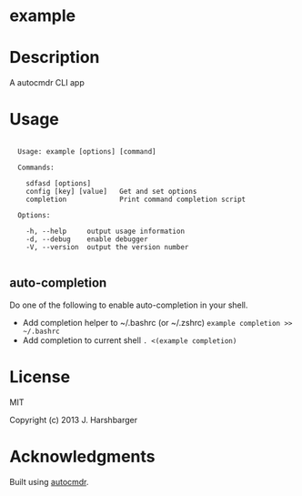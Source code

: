 example
=============

# Description

A autocmdr CLI app

# Usage

```

  Usage: example [options] [command]

  Commands:

    sdfasd [options]        
    config [key] [value]   Get and set options
    completion             Print command completion script

  Options:

    -h, --help     output usage information
    -d, --debug    enable debugger
    -V, --version  output the version number


```

## auto-completion

Do one of the following to enable auto-completion in your shell.

* Add completion helper to ~/.bashrc (or ~/.zshrc) `example completion >> ~/.bashrc`
* Add completion to current shell `. <(example completion)`

# License

MIT

Copyright (c) 2013 J. Harshbarger

# Acknowledgments

Built using [autocmdr](https://github.com/Hypercubed/autocmdr).